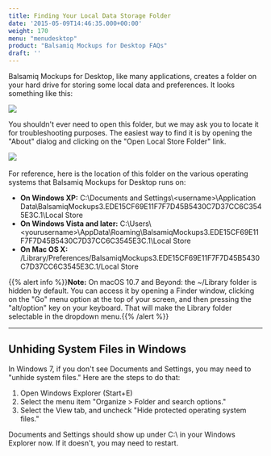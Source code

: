 ```yaml
---
title: Finding Your Local Data Storage Folder
date: '2015-05-09T14:46:35.000+00:00'
weight: 170
menu: "menudesktop"
product: "Balsamiq Mockups for Desktop FAQs"
draft: ''
---
```

Balsamiq Mockups for Desktop, like many applications, creates a folder on your hard drive for storing some local data and preferences. It looks something like this:

![](https://media.balsamiq.com/img/support/docs/m4d/b3/localstore.png)

You shouldn't ever need to open this folder, but we may ask you to locate it for troubleshooting purposes. The easiest way to find it is by opening the "About" dialog and clicking on the "Open Local Store Folder" link.

![](https://media.balsamiq.com/img/support/docs/m4d/b3/aboutdialog.png)​

For reference, here is the location of this folder on the various operating systems that Balsamiq Mockups for Desktop runs on:

* **On Windows XP:** C:\Documents and Settings\\\<username>\Application Data\BalsamiqMockups3.EDE15CF69E11F7F7D45B5430C7D37CC6C3545E3C.1\Local Store
* **On Windows Vista and later:** C:\Users\\\<yourusername>\AppData\Roaming\BalsamiqMockups3.EDE15CF69E11F7F7D45B5430C7D37CC6C3545E3C.1\Local Store
* **On Mac OS X:** <your user home>/Library/Preferences/BalsamiqMockups3.EDE15CF69E11F7F7D45B5430C7D37CC6C3545E3C.1/Local Store


{{% alert info %}}**Note:** On macOS 10.7 and Beyond: the ~/Library folder is hidden by default. You can access it by opening a Finder window, clicking on the "Go" menu option at the top of your screen, and then pressing the "alt/option" key on your keyboard. That will make the Library folder selectable in the dropdown menu.{{% /alert %}}

* * *

## Unhiding System Files in Windows

In Windows 7, if you don't see Documents and Settings, you may need to "unhide system files." Here are the steps to do that:

1. Open Windows Explorer (Start+E)
2. Select the menu item "Organize > Folder and search options."
3. Select the View tab, and uncheck "Hide protected operating system files."

Documents and Settings should show up under C:\ in your Windows Explorer now. If it doesn't, you may need to restart.
